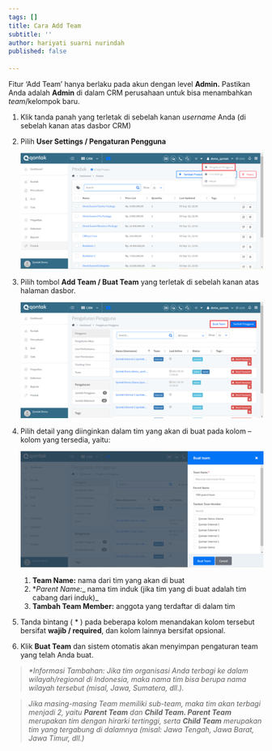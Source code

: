 ```yaml
---
tags: []
title: Cara Add Team
subtitle: ''
author: hariyati suarni nurindah
published: false

---
```

Fitur ‘Add Team’ hanya berlaku pada akun dengan level **Admin.** Pastikan Anda adalah **Admin** di dalam CRM perusahaan untuk bisa menambahkan _team_/kelompok baru.

1. Klik tanda panah yang terletak di sebelah kanan _username_ Anda (di sebelah kanan atas dasbor CRM)
2. Pilih **User Settings / Pengaturan Pengguna**

   ![](/uploads/pengguna1.PNG)
3. Pilih tombol **Add Team / Buat Team** yang terletak di sebelah kanan atas halaman dasbor.

   ![](/uploads/pengguna4.PNG)
4. Pilih detail yang diinginkan dalam tim yang akan di buat pada kolom – kolom yang tersedia, yaitu:

   ![](/uploads/pengguna3.PNG)
   1. **Team Name:** nama dari tim yang akan di buat
   2. *_Parent Name:__ nama tim induk (jika tim yang di buat adalah tim cabang dari induk)_
   3. **Tambah Team Member:** anggota yang terdaftar di dalam tim
5. Tanda bintang ( * ) pada beberapa kolom menandakan kolom tersebut bersifat **wajib / required**, dan kolom lainnya bersifat opsional.
6. Klik **Buat Team** dan sistem otomatis akan menyimpan pengaturan team yang telah Anda buat.

> _*Informasi Tambahan: Jika tim organisasi Anda terbagi ke dalam wilayah/regional di Indonesia, maka nama tim bisa berupa nama wilayah tersebut (misal, Jawa, Sumatera, dll.)._

> _Jika masing-masing Team memiliki sub-team, maka tim akan terbagi menjadi 2, yaitu **Parent Team** dan **Child Team. Parent Team** merupakan tim dengan hirarki tertinggi, serta **Child Team** merupakan tim yang tergabung di dalamnya (misal: Jawa Tengah, Jawa Barat, Jawa Timur, dll.)_